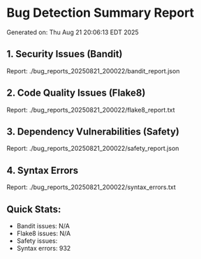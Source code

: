 # Bug Detection Summary Report
Generated on: Thu Aug 21 20:06:13 EDT 2025

## 1. Security Issues (Bandit)
Report: ./bug_reports_20250821_200022/bandit_report.json

## 2. Code Quality Issues (Flake8)
Report: ./bug_reports_20250821_200022/flake8_report.txt

## 3. Dependency Vulnerabilities (Safety)
Report: ./bug_reports_20250821_200022/safety_report.json

## 4. Syntax Errors
Report: ./bug_reports_20250821_200022/syntax_errors.txt

## Quick Stats:
- Bandit issues: N/A
- Flake8 issues: N/A
- Safety issues: 
- Syntax errors:      932
